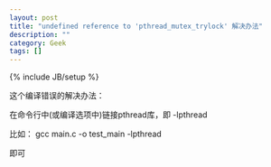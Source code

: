 ```yaml
---
layout: post
title: "undefined reference to 'pthread_mutex_trylock' 解决办法"
description: ""
category: Geek
tags: []
---
```

{% include JB/setup %}

这个编译错误的解决办法：


在命令行中(或编译选项中)链接pthread库，即 -lpthread

比如： gcc main.c -o test_main -lpthread 

即可